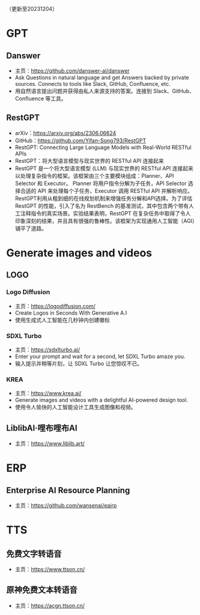 （更新至20231204）
# GPT
## Danswer
- 主页：https://github.com/danswer-ai/danswer
- Ask Questions in natural language and get Answers backed by private sources. Connects to tools like Slack, GitHub, Confluence, etc.
- 用自然语言提出问题并获得由私人来源支持的答案。连接到 Slack、GitHub、Confluence 等工具。
## RestGPT
- arXiv：https://arxiv.org/abs/2306.06624
- GitHub：https://github.com/Yifan-Song793/RestGPT
- RestGPT: Connecting Large Language Models with Real-World RESTful APIs
- RestGPT：将大型语言模型与现实世界的 RESTful API 连接起来
- RestGPT 是一个将大型语言模型 (LLM) 与现实世界的 RESTful API 连接起来以处理复杂指令的框架。该框架由三个主要模块组成：Planner、API Selector 和 Executor。 Planner 将用户指令分解为子任务，API Selector 选择合适的 API 来处理每个子任务，Executor 调用 RESTful API 并解析响应。 RestGPT利用从粗到细的在线规划机制来增强任务分解和API选择。为了评估 RestGPT 的性能，引入了名为 RestBench 的基准测试，其中包含两个带有人工注释指令的真实场景。实验结果表明，RestGPT 在复杂任务中取得了令人印象深刻的结果，并且具有很强的鲁棒性。该框架为实现通用人工智能（AGI）铺平了道路。
# Generate images and videos
## LOGO
### Logo Diffusion
- 主页：https://logodiffusion.com/
- Create Logos in Seconds With Generative A.I
- 使用生成式人工智能在几秒钟内创建徽标
### SDXL Turbo
- 主页：https://sdxlturbo.ai/
- Enter your prompt and wait for a second, let SDXL Turbo amaze you.
- 输入提示并稍等片刻，让 SDXL Turbo 让您惊叹不已。
### KREA
- 主页：https://www.krea.ai/
- Generate images and videos with a delightful AI-powered design tool.
- 使用令人愉快的人工智能设计工具生成图像和视频。
## LiblibAI·哩布哩布AI
- 主页：https://www.liblib.art/
# ERP
## Enterprise AI Resource Planning
- 主页：https://github.com/wansenai/eairp
# TTS
## 免费文字转语音
- 主页：https://www.ttson.cn/
## 原神免费文本转语音
- 主页：https://acgn.ttson.cn/

